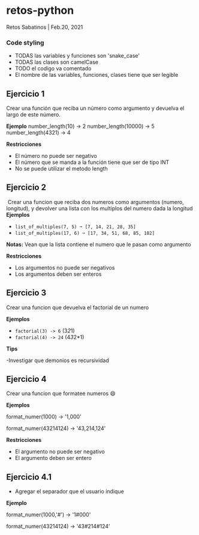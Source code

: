 # retos-python
Retos Sabatinos | Feb.20, 2021

### Code styling
- TODAS las variables y funciones son 'snake_case'
- TODAS las clases son camelCase
- TODO el codigo va comentado
- El nombre de las variables, funciones, clases tiene que ser legible

## Ejercicio 1
Crear una función que reciba un número como argumento y devuelva el largo de este número.

**Ejemplo**
number_length(10) -> 2
number_length(10000) -> 5
number_length(4321) -> 4

**Restricciones**
- El número no puede ser negativo
- El número que se manda a la función tiene que ser de tipo INT
- No se puede utilizar el metodo length

## Ejercicio 2
​
Crear una funcion que reciba dos numeros como argumentos (numero, longitud), y devolver una lista con los multiplos del numero dada la longitud
​
**Ejemplos**
​
- `list_of_multiples(7, 5) ➞ [7, 14, 21, 28, 35]`
​
- `list_of_multiples(17, 6) ➞ [17, 34, 51, 68, 85, 102]`

**Notas:**
Vean que la lista contiene el numero que le pasan como argumento

**Restricciones**
- Los argumentos no puede ser negativos
- Los argumentos deben ser enteros

## Ejercicio 3
Crear una funcion que devuelva el factorial de un numero

**Ejemplos**
- `factorial(3) -> 6` (3*2*1)
- `factorial(4) -> 24` (4*3*2*1)

**Tips**

-Investigar que demonios es recursividad

## Ejercicio 4
Crear una funcion que formatee numeros 😄

**Ejemplos**

format_numer(1000) -> '1,000'

format_numer(43214124) -> '43,214,124'

**Restricciones**

- El argumento no puede ser negativo
- El argumento deben ser entero

## Ejercicio 4.1

- Agregar el separador que el usuario indique

**Ejemplo**

format_numer(1000,'#') -> '1#000'

format_numer(43214124) -> '43#214#124'